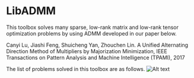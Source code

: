 # LibADMM
This toolbox solves many sparse, low-rank matrix and low-rank tensor optimization problems by using ADMM developed in our paper below. 

Canyi Lu, Jiashi Feng, Shuicheng Yan, Zhouchen Lin. A Unified Alternating Direction Method of Multipliers by Majorization Minimization, IEEE Transactions on Pattern Analysis and Machine Intelligence (TPAMI), 2017

The list of problems solved in this toolbox are as follows.
![Alt text](https://github.com/canyilu/LibADMM/blob/master/libadmm_problems.JPG)



